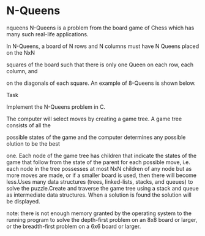 # N-Queens
nqueens
N-Queens is a problem from the board game of Chess which has many such real-life applications.

In N-Queens, a board of N rows and N columns must have N Queens placed on the NxN

squares of the board such that there is only one Queen on each row, each column, and 

on the diagonals of each square. An example of 8-Queens is shown below.

Task

Implement the N-Queens problem in C.

The computer will select moves by creating a game tree. A game tree consists of all the 

possible states of the game and the computer determines any possible olution to be the best 

one. Each node of the game tree has children that indicate the states of the game that follow 
from the state of the parent for each possible move, i.e. each node in the tree possesses at
most NxN children of any node but as more moves are made, or if a smaller board is used, then 
there will become less.Uses many data structures (trees, linked-lists, stacks, and queues) to 
solve the puzzle.Create and traverse the game tree using a stack and queue as intermediate data 
structures. When a solution is found the solution will be displayed. 


note: there is not enough memory granted by the operating system to the running 
program to solve the depth-first problem on an 8x8 board or larger, or the breadth-first 
problem on a 6x6 board or larger.
